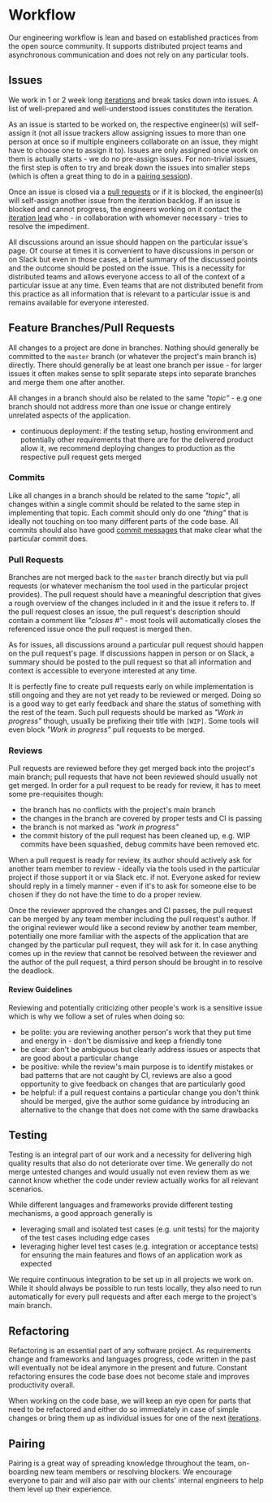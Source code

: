 # Workflow

Our engineering workflow is lean and based on established practices from the
open source community. It supports distributed project teams and asynchronous
communication and does not rely on any particular tools.

## Issues

We work in 1 or 2 week long [iterations](../../process) and break tasks down into issues. A list of well-prepared and well-understood issues constitutes the iteration.

As an issue is started to be worked on, the respective engineer(s) will self-assign it (not all issue trackers allow assigning issues to more than one person at once so if multiple engineers collaborate on an issue, they might have to choose one to assign it to). Issues are only assigned once work on them is actually starts - we do no pre-assign issues. For non-trivial issues, the first step is often to try and break down the issues into smaller steps (which is often a great thing to do in a [pairing session](#pairing)).

Once an issue is closed via a [pull requests](#feature-branches) or if it is blocked, the engineer(s) will self-assign another issue from the iteration backlog. If an issue is blocked and cannot progress, the engineers working on it contact the [iteration lead](../../process) who - in collaboration with whomever necessary - tries to resolve the impediment. 

All discussions around an issue should happen on the particular issue's page. Of course at times it is convenient to have discussions in person or on Slack but even in those cases, a brief summary of the discussed points and the outcome should be posted on the issue. This is a necessity for distributed teams and allows everyone access to all of the context of a particular issue at any time. Even teams that are not distributed benefit from this practice as all information that is relevant to a particular issue is and remains available for everyone interested.

## Feature Branches/Pull Requests

All changes to a project are done in branches. Nothing should generally be committed to the `master` branch (or whatever the project's main branch is) directly. There should generally be at least one branch per issue - for larger issues it often makes sense to split separate steps into separate branches and merge them one after another.

All changes in a branch should also be related to the same _"topic"_ - e.g one branch should not address more than one issue or change entirely unrelated aspects of the application.

* continuous deployment: if the testing setup, hosting environment and potentially other requirements that there are for the delivered product allow it, we recommend deploying changes to production as the respective pull request gets merged


### Commits

Like all changes in a branch should be related to the same _"topic"_, all changes within a single commit should be related to the same step in implementing that topic. Each commit should only do one _"thing"_ that is ideally not touching on too many different parts of the code base. All commits should also have good [commit messages](https://git-scm.com/docs/git-commit#_discussion) that make clear what the particular commit does.

### Pull Requests

Branches are not merged back to the `master` branch directly but via pull requests (or whatever mechanism the tool used in the particular project provides). The pull request should have a meaningful description that gives a rough overview of the changes included in it and the issue it refers to. If the pull request closes an issue, the pull request's description should contain a comment like _"closes #<issue>"_ - most tools will automatically closes the referenced issue once the pull request is merged then.

As for issues, all discussions around a particular pull request should happen on the pull request's page. If discussions happen in person or on Slack, a summary should be posted to the pull request so that all information and context is accessible to everyone interested at any time.

It is perfectly fine to create pull requests early on while implementation is still ongoing and they are not yet ready to be reviewed or merged. Doing so is a good way to get early feedback and share the status of something with the rest of the team. Such pull requests should be marked as _"Work in progress"_ though, usually be prefixing their title with `[WIP]`. Some tools will even block _"Work in progress"_ pull requests to be merged.

### Reviews

Pull requests are reviewed before they get merged back into the project's main branch; pull requests that have not been reviewed should usually not get merged. In order for a pull request to be ready for review, it has to meet some pre-requisites though:

* the branch has no conflicts with the project's main branch
* the changes in the branch are covered by proper tests and CI is passing
* the branch is not marked as _"work in progress"_
* the commit history of the pull request has been cleaned up, e.g. WIP commits have been squashed, debug commits have been removed etc.

When a pull request is ready for review, its author should actively ask for another team member to review - ideally via the tools used in the particular project if those support it or via Slack etc. if not. Everyone asked for review should reply in a timely manner - even if it's to ask for someone else to be chosen if they do not have the time to do a proper review.

Once the reviewer approved the changes and CI passes, the pull request can be merged by any team member including the pull request's author. If the original reviewer would like a second review by another team member, potentially one more familiar with the aspects of the application that are changed by the particular pull request, they will ask for it. In case anything comes up in the review that cannot be resolved between the reviewer and the author of the pull request, a third person should be brought in to resolve the deadlock.

#### Review Guidelines

Reviewing and potentially criticizing other people's work is a sensitive issue which is why we follow a set of rules when doing so:

* be polite: you are reviewing another person's work that they put time and energy in - don't be dismissive and keep a friendly tone
* be clear: don't be ambiguous but clearly address issues or aspects that are good about a particular change
* be positive: while the review's main purpose is to identify mistakes or bad patterns that are not caught by CI, reviews are also a good opportunity to give feedback on changes that are particularly good
* be helpful: if a pull request contains a particular change you don't think should be merged, give the author some guidance by introducing an alternative to the change that does not come with the same drawbacks

## Testing

Testing is an integral part of our work and a necessity for delivering high quality results that also do not deteriorate over time. We generally do not merge untested changes and would usually not even review them as we cannot know whether the code under review actually works for all relevant scenarios.

While different languages and frameworks provide different testing mechanisms, a good approach generally is

* leveraging small and isolated test cases (e.g. unit tests) for the majority of the test cases including edge cases
* leveraging higher level test cases (e.g. integration or acceptance tests) for ensuring the main features and flows of an application work as expected

We require continuous integration to be set up in all projects we work on. While it should always be possible to run tests locally, they also need to run automatically for every pull requests and after each merge to the project's main branch.

## Refactoring

Refactoring is an essential part of any software project. As requirements change and frameworks and languages progress, code written in the past will eventually not be ideal anymore in the present and future. Constant refactoring ensures the code base does not become stale and improves productivity overall.

When working on the code base, we will keep an eye open for parts that need to be refactored and either do so immediately in case of simple changes or bring them up as individual issues for one of the next [iterations](../../process).

## Pairing

Pairing is a great way of spreading knowledge throughout the team, on-boarding new team members or resolving blockers. We encourage everyone to pair and will also pair with our clients' internal engineers to help them level up their experience.
